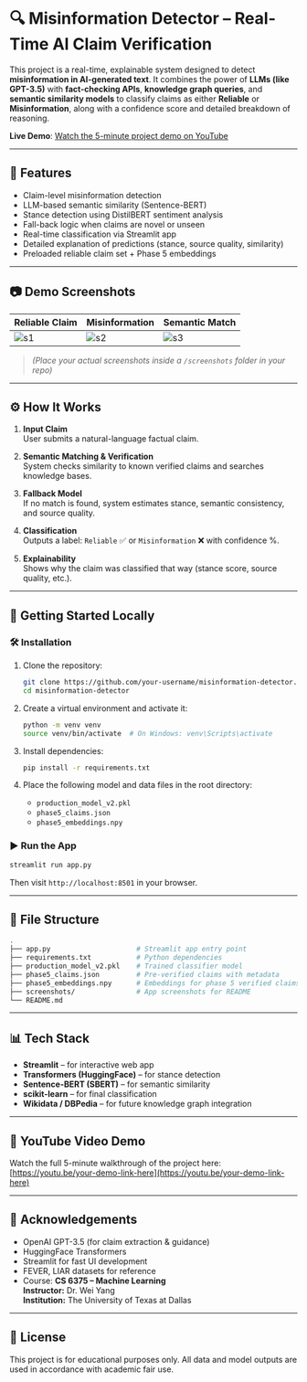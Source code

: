# 🔍 Misinformation Detector – Real-Time AI Claim Verification

This project is a real-time, explainable system designed to detect **misinformation in AI-generated text**. It combines the power of **LLMs (like GPT-3.5)** with **fact-checking APIs**, **knowledge graph queries**, and **semantic similarity models** to classify claims as either **Reliable** or **Misinformation**, along with a confidence score and detailed breakdown of reasoning.

**Live Demo**: [Watch the 5-minute project demo on YouTube](https://youtu.be/your-demo-link-here)

---

## 🧠 Features

- Claim-level misinformation detection
- LLM-based semantic similarity (Sentence-BERT)
- Stance detection using DistilBERT sentiment analysis
- Fall-back logic when claims are novel or unseen
- Real-time classification via Streamlit app
- Detailed explanation of predictions (stance, source quality, similarity)
- Preloaded reliable claim set + Phase 5 embeddings

---

## 📷 Demo Screenshots

| Reliable Claim | Misinformation | Semantic Match |
|----------------|----------------|----------------|
| ![s1](screenshots/screenshot1.png) | ![s2](screenshots/screenshot2.png) | ![s3](screenshots/screenshot3.png) |

> *(Place your actual screenshots inside a `/screenshots` folder in your repo)*

---

## ⚙️ How It Works

1. **Input Claim**  
   User submits a natural-language factual claim.

2. **Semantic Matching & Verification**  
   System checks similarity to known verified claims and searches knowledge bases.

3. **Fallback Model**  
   If no match is found, system estimates stance, semantic consistency, and source quality.

4. **Classification**  
   Outputs a label: `Reliable` ✅ or `Misinformation` ❌ with confidence %.

5. **Explainability**  
   Shows why the claim was classified that way (stance score, source quality, etc.).

---

## 🚀 Getting Started Locally

### 🛠️ Installation

1. Clone the repository:
   ```bash
   git clone https://github.com/your-username/misinformation-detector.git
   cd misinformation-detector
   ```

2. Create a virtual environment and activate it:
   ```bash
   python -m venv venv
   source venv/bin/activate  # On Windows: venv\Scripts\activate
   ```

3. Install dependencies:
   ```bash
   pip install -r requirements.txt
   ```

4. Place the following model and data files in the root directory:
   - `production_model_v2.pkl`
   - `phase5_claims.json`
   - `phase5_embeddings.npy`

### ▶️ Run the App
```bash
streamlit run app.py
```
Then visit `http://localhost:8501` in your browser.

---

## 📁 File Structure

```bash
.
├── app.py                     # Streamlit app entry point
├── requirements.txt           # Python dependencies
├── production_model_v2.pkl    # Trained classifier model
├── phase5_claims.json         # Pre-verified claims with metadata
├── phase5_embeddings.npy      # Embeddings for phase 5 verified claims
├── screenshots/               # App screenshots for README
└── README.md
```

---

## 📊 Tech Stack

- **Streamlit** – for interactive web app
- **Transformers (HuggingFace)** – for stance detection
- **Sentence-BERT (SBERT)** – for semantic similarity
- **scikit-learn** – for final classification
- **Wikidata / DBPedia** – for future knowledge graph integration

---

## 🎩 YouTube Video Demo

Watch the full 5-minute walkthrough of the project here:  
[https://youtu.be/your-demo-link-here](https://youtu.be/your-demo-link-here)

---

## 🤝 Acknowledgements

- OpenAI GPT-3.5 (for claim extraction & guidance)
- HuggingFace Transformers
- Streamlit for fast UI development
- FEVER, LIAR datasets for reference
- Course: **CS 6375 – Machine Learning**  
  **Instructor:** Dr. Wei Yang  
  **Institution:** The University of Texas at Dallas

---

## 📜 License

This project is for educational purposes only. All data and model outputs are used in accordance with academic fair use.
